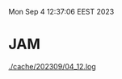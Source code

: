 Mon Sep  4 12:37:06 EEST 2023
# JAM
<a href='./cache/202309/04_12.log'>./cache/202309/04_12.log</a>
